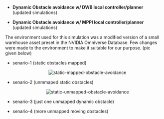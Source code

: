 - **Dynamic Obstacle avoidance w/ DWB local controller/planner** (updated simulations)

- **Dynamic Obstacle avoidance w/ MPPI local controller/planner** (updated simulations)
  
The environment used for this simulation was a modified version of a small warehouse asset preset in the NVIDIA Omniverse Database. Few changes were made to the environment to make it suitable for our purpose. (pic given below)

  - senario-1 (static obstacles mapped)
    <div align="center">
      <img src="https://github.com/user-attachments/assets/5733862a-8048-414d-95fe-3706647ad815" alt="static-mapped-obstacle-avoidance">
    </div>

  - senario-2 (unmmaped static obstacles)
    <div align="center">
      <img src="https://github.com/user-attachments/assets/6a84f7a5-392d-4060-a78c-12cfd7f2044c" alt="static-unmapped-obstacle-avoidance">
    </div>
    
  - senario-3 (just one unmapped dynamic obstacle)
  - senario-4 (more unmapped moving obstacles)
